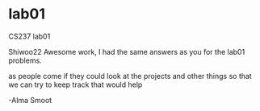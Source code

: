 # lab01
CS237 lab01

Shiwoo22 Awesome work, I had the same answers as you for the lab01 problems.

as people come if they could look at the projects and other things so that we can try to keep track that would help

-Alma Smoot
